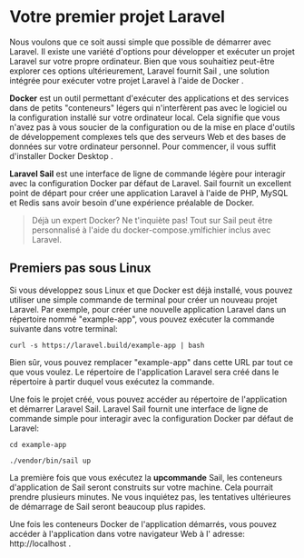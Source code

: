 # Votre premier projet Laravel

Nous voulons que ce soit aussi simple que possible de démarrer avec Laravel. Il existe une variété d'options pour développer et exécuter un projet Laravel sur votre propre ordinateur. Bien que vous souhaitiez peut-être explorer ces options ultérieurement, Laravel fournit Sail , une solution intégrée pour exécuter votre projet Laravel à l'aide de Docker .

**Docker** est un outil permettant d'exécuter des applications et des services dans de petits "conteneurs" légers qui n'interfèrent pas avec le logiciel ou la configuration installé sur votre ordinateur local. Cela signifie que vous n'avez pas à vous soucier de la configuration ou de la mise en place d'outils de développement complexes tels que des serveurs Web et des bases de données sur votre ordinateur personnel. Pour commencer, il vous suffit d'installer Docker Desktop .

**Laravel Sail** est une interface de ligne de commande légère pour interagir avec la configuration Docker par défaut de Laravel. Sail fournit un excellent point de départ pour créer une application Laravel à l'aide de PHP, MySQL et Redis sans avoir besoin d'une expérience préalable de Docker.

>Déjà un expert Docker? Ne t'inquiète pas! Tout sur Sail peut être personnalisé à l'aide du docker-compose.ymlfichier inclus avec Laravel.


## Premiers pas sous Linux

Si vous développez sous Linux et que Docker est déjà installé, vous pouvez utiliser une simple commande de terminal pour créer un nouveau projet Laravel. Par exemple, pour créer une nouvelle application Laravel dans un répertoire nommé "example-app", vous pouvez exécuter la commande suivante dans votre terminal:

`curl -s https://laravel.build/example-app | bash`

Bien sûr, vous pouvez remplacer "example-app" dans cette URL par tout ce que vous voulez. Le répertoire de l'application Laravel sera créé dans le répertoire à partir duquel vous exécutez la commande.

Une fois le projet créé, vous pouvez accéder au répertoire de l'application et démarrer Laravel Sail. Laravel Sail fournit une interface de ligne de commande simple pour interagir avec la configuration Docker par défaut de Laravel:

`cd example-app`

`./vendor/bin/sail up`

La première fois que vous exécutez la **upcommande** Sail, les conteneurs d'application de Sail seront construits sur votre machine. Cela pourrait prendre plusieurs minutes. Ne vous inquiétez pas, les tentatives ultérieures de démarrage de Sail seront beaucoup plus rapides.

Une fois les conteneurs Docker de l'application démarrés, vous pouvez accéder à l'application dans votre navigateur Web à l' adresse: http://localhost .

[^1]:StarlyBelovedMulebo